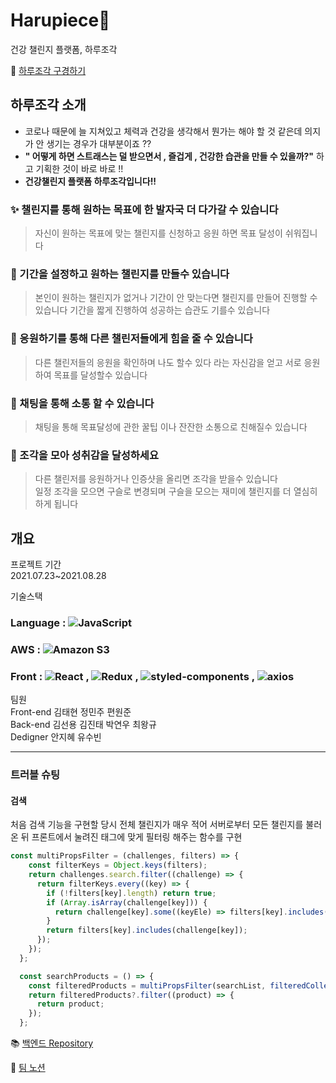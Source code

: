 # Harupiece🌙

건강 챌린지 플랫폼, 하루조각

💎 [하루조각 구경하기](https://harupiece.com/)

## 하루조각 소개  
* 코로나 때문에 늘 지쳐있고 체력과 건강을 생각해서 뭔가는 해야 할 것 같은데 의지가 안 생기는 경우가 대부분이죠 ??   
*  __" 어떻게 하면 스트래스는 덜 받으면서 , 즐겁게 , 건강한 습관을 만들 수 있을까?"__ 하고 기획한 것이 바로 바로 !! 
* __건강챌린지 플랫폼 하루조각입니다!!__

### ✨ 챌린지를 통해 원하는 목표에 한 발자국 더 다가갈 수 있습니다
> 자신이 원하는 목표에 맞는 챌린지를 신청하고 응원 하면 목표 달성이 쉬워집니다
### 📅 기간을 설정하고 원하는 챌린지를 만들수 있습니다
> 본인이 원하는 챌린지가 없거나 기간이 안 맞는다면 챌린지를 만들어 진행할 수 있습니다
> 기간을 짧게 진행하여 성공하는 습관도 기를수 있습니다 
### 💖 응원하기를 통해 다른 챌린저들에게 힘을 줄 수 있습니다
> 다른 챌린저들의 응원을 확인하며 나도 할수 있다 라는 자신감을 얻고 서로 응원하여 목표를 달성할수 있습니다
### 📧 채팅을 통해 소통 할 수 있습니다
> 채팅을 통해 목표달성에 관한 꿀팁 이나 잔잔한 소통으로 친해질수 있습니다
### 💎 조각을 모아 성취감을 달성하세요
> 다른 챌린저를 응원하거나 인증샷을 올리면 조각을 받을수 있습니다   
> 일정 조각을 모으면 구슬로 변경되며 구슬을 모으는 재미에 챌린지를 더 열심히 하게 됩니다

## 개요

프로젝트 기간   
2021.07.23~2021.08.28

기술스택   
### Language : <img alt="JavaScript" src ="https://img.shields.io/badge/JavaScript-F7DF1E.svg?&style=for-the-appveyor&logo=JavaScript&logoColor=white"/>   
### AWS : <img alt="Amazon S3" src ="https://img.shields.io/badge/Amazon S3-569A31.svg?&style=for-the-appveyor&logo=Amazon S3&logoColor=white"/>
### Front : <img alt="React" src ="https://img.shields.io/badge/React-61DAFB.svg?&style=for-the-appveyor&logo=React&logoColor=white"/> , <img alt="Redux" src ="https://img.shields.io/badge/Redux-764ABC.svg?&style=for-the-appveyor&logo=Redux&logoColor=white"/> , <img alt="styled-components" src ="https://img.shields.io/badge/styled_components-DB7093.svg?&style=for-the-appveyor&logo=styled-components&logoColor=white"/> , <img alt="axios" src ="https://img.shields.io/badge/axios-764ABC.svg?&style=for-the-appveyor&logo=axios&logoColor=white"/>   

팀원   
Front-end 김태현 정민주 편원준   
Back-end 김선용 김진태 박연우 최왕규   
Dedigner 안지혜 유수빈   

***

### 트러블 슈팅

#### 검색

처음 검색 기능을 구현할 당시 전체 챌린지가 매우 적어 서버로부터 모든 챌린지를 불러온 뒤 프론트에서 눌려진 태그에 맞게 필터링 해주는 함수를 구현
```javascript
const multiPropsFilter = (challenges, filters) => {
    const filterKeys = Object.keys(filters); 
    return challenges.search.filter((challenge) => {
      return filterKeys.every((key) => {
        if (!filters[key].length) return true;
        if (Array.isArray(challenge[key])) {
          return challenge[key].some((keyEle) => filters[key].includes(keyEle)); 
        }
        return filters[key].includes(challenge[key]);
      });
    });
  };

  const searchProducts = () => {
    const filteredProducts = multiPropsFilter(searchList, filteredCollected());
    return filteredProducts?.filter((product) => {
      return product;
    });
  };
```

📚 [백엔드 Repository]()

📝 [팀 노션](https://pinnate-whimsey-d2c.notion.site/b4cb15aad252413c9cad64877dba3719)
